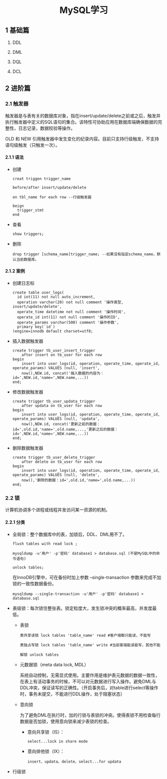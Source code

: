 <h1 align = "center">MySQL学习</h1>

## 1 基础篇

1. DDL

   

2. DML

3. DQL

4. DCL

## 2 进阶篇

### 2.1 触发器

触发器是与表有关的数据库对象，指在insert/update/delete之前或之后，触发并执行触发器中定义的SQL语句的集合。该特性可协助应用在数据库端确保数据的完整性，日志记录，数据校验等操作。

OLD 和 NEW 引用触发器中发生变化的纪录内容。目前只支持行级触发，不支持语句级触发（只触发一次）。

#### 2.1.1 语法

- 创建

  ```
  creat triggen trigger_name
  
  before/after insert/update/delete
  
  on tbl_name for each row --行级触发器
  
  beign
  	trigger_stmt
  end
  ```

- 查看

  ```
  show triggers;
  ```

- 删除

  ```
  drop trigger [schema_name]trigger_name; --如果没有指定schema_name，默认当前数据库。
  ```

#### 2.1.2 案例

- 创建日志标

  ```
  create table user_logs(
    id int(11) not null auto_increment,
    operation varchar(20) not null comment '操作类型, insert/update/delete',
    operate_time datetime not null comment '操作时间',
    operate_id int(11) not null comment '操作的ID',
    operate_params varchar(500) comment '操作参数',
    primary key(`id`)
  )engine=innodb default charset=utf8;
  ```

- 插入数据触发器

  ```
  create trigger tb_user_insert_trigger
      after insert on tb_user for each row 
  begin 
      insert into user_logs(id, operation, operate_time, operate_id, operate_params) VALUES (null, 'insert', 
      now(),NEW.id, concat('插入数据的内容为：id=',NEW.id,'name=',NEW.name,...))
  end;
  ```

- 修改数据触发器

  ```
  create trigger tb_user_updata_trigger
      after updata on tb_user for each row 
  begin 
      insert into user_logs(id, operation, operate_time, operate_id, operate_params) VALUES (null, 'updata', 
      now(),NEW.id, concat('更新之前的数据：id=',old.id,'name=',old.name,...,'更新之后的数据：id=',NEW.id,'name=',NEW.name,...))
  end;
  ```

- 删除数据触发器

  ```
  create trigger tb_user_delete_trigger
      after delete on tb_user for each row 
  begin 
      insert into user_logs(id, operation, operate_time, operate_id, operate_params) VALUES (null, 'delete', 
      now(),'删除的数据：id=',old.id,'name=',old.name,...))
  end;
  ```

### 2.2 锁

计算机协调多个进程或线程并发访问某一资源的机制。

#### 2.2.1 分类

- 全局锁：整个数据库中的表，加锁后，DDL、DML用不了。

  ```
  flush tables with read lock ;
  
  mysqldump -u'用户' -p'密码' database1 > database.sql (不是MySQL中的命令语句)
  
  unlock tables;
  ```

  在InnoDB引擎中，可在备份时加上参数  –single-transaction 参数来完成不加锁的一致性数据备份。

  ```
  mysqldump --single-transaction -u'用户' -p'密码' database1 > database.sql
  ```

- 表级锁：每次锁住整张表。锁定粒度大，发生锁冲突的概率最高，并发度最低。

  - 表锁

    ```
    表共享读锁 lock tables 'table_name' read #客户端都只能读，不能写
    
    表独占写锁 lock tables 'table_name' write #当前客端能读能写，其他不能
    
    解锁 unlock tables
    ```

  - 元数据锁（meta data lock, MDL）

    系统自动控制，无需显式使用。主要作用是维护表元数据的数据一致性，在表上有活动事务的时候，不可以对元数据进行写入操作。避免DML与DDL冲突，保证读写的正确性。（开启事务后，对table进行select等操作时，事务未提交，不能进行DDL操作，处于阻塞状态）

  - 意向锁

    为了避免DML在执行时，加的行锁与表锁的冲突。使得表锁不用检查每行数据是否加锁，使用意向锁来减少表锁的检查。

    - 意向共享锁（IS）：

      ```
      select...lock in share mode
      ```

    - 意向排他锁（IX）：

      ```
      insert、updata、delete、select...for updata
      ```

- 行级锁


